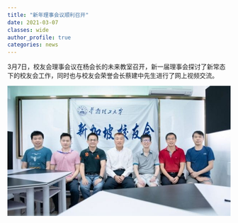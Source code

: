 ```yaml
---
title: "新年理事会议顺利召开"
date: 2021-03-07
classes: wide
author_profile: true
categories: news
---
```


3月7日，校友会理事会议在杨会长的未来教室召开，新一届理事会探讨了新常态下的校友会工作，同时也与校友会荣誉会长蔡建中先生进行了网上视频交流。

![](/assets/images/20210307.jpg)
